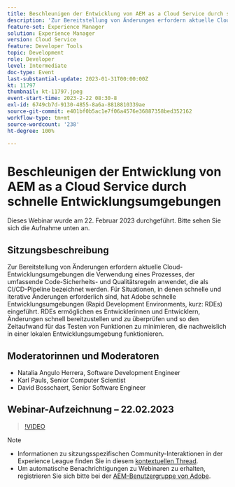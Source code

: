 ```yaml
---
title: Beschleunigen der Entwicklung von AEM as a Cloud Service durch schnelle Entwicklungsumgebungen
description: 'Zur Bereitstellung von Änderungen erfordern aktuelle Cloud-Entwicklungsumgebungen die Verwendung eines Prozesses, der umfassende Code-Sicherheits- und Qualitätsregeln anwendet, die als CI/CD-Pipeline bezeichnet werden. Für Situationen, in denen schnelle und iterative Änderungen erforderlich sind, hat Adobe schnelle Entwicklungsumgebungen (Rapid Development Environments, kurz: RDEs) eingeführt. RDEs ermöglichen es Entwicklerinnen und Entwicklern, Änderungen schnell bereitzustellen und zu überprüfen. So wird der Zeitaufwand für das Testen von Funktionen, die nachweislich in einer lokalen Entwicklungsumgebung funktionieren, minimiert.'
feature-set: Experience Manager
solution: Experience Manager
version: Cloud Service
feature: Developer Tools
topic: Development
role: Developer
level: Intermediate
doc-type: Event
last-substantial-update: 2023-01-31T00:00:00Z
kt: 11797
thumbnail: kt-11797.jpeg
event-start-time: 2023-2-22 08:30-8
exl-id: 6749cb7d-9130-4855-8a6a-8818810339ae
source-git-commit: e401bf0b5ac1e7f06a4576e36887358bed352162
workflow-type: tm+mt
source-wordcount: '238'
ht-degree: 100%

---
```


# Beschleunigen der Entwicklung von AEM as a Cloud Service durch schnelle Entwicklungsumgebungen

Dieses Webinar wurde am 22. Februar 2023 durchgeführt. Bitte sehen Sie sich die Aufnahme unten an.

## Sitzungsbeschreibung

Zur Bereitstellung von Änderungen erfordern aktuelle Cloud-Entwicklungsumgebungen die Verwendung eines Prozesses, der umfassende Code-Sicherheits- und Qualitätsregeln anwendet, die als CI/CD-Pipeline bezeichnet werden. Für Situationen, in denen schnelle und iterative Änderungen erforderlich sind, hat Adobe schnelle Entwicklungsumgebungen (Rapid Development Environments, kurz: RDEs) eingeführt.
RDEs ermöglichen es Entwicklerinnen und Entwicklern, Änderungen schnell bereitzustellen und zu überprüfen und so den Zeitaufwand für das Testen von Funktionen zu minimieren, die nachweislich in einer lokalen Entwicklungsumgebung funktionieren.

## Moderatorinnen und Moderatoren

* Natalia Angulo Herrera, Software Development Engineer
* Karl Pauls, Senior Computer Scientist
* David Bosschaert, Senior Software Engineer

## Webinar-Aufzeichnung – 22.02.2023

>[!VIDEO](https://video.tv.adobe.com/v/3415876)

>[!NOTE]
>
>* Informationen zu sitzungsspezifischen Community-Interaktionen in der Experience League finden Sie in diesem [kontextuellen Thread](https://bit.ly/3x1Cl8x).
>* Um automatische Benachrichtigungen zu Webinaren zu erhalten, registrieren Sie sich bitte bei der [AEM-Benutzergruppe von Adobe](https://aem-augs.adobe.com/).

